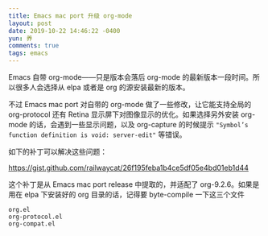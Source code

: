 ```yaml
---
title: Emacs mac port 升级 org-mode
layout: post
date: 2019-10-22 14:46:22 -0400
yun: 养
comments: true
tags: emacs
---
```


Emacs 自带 org-mode——只是版本会落后 org-mode 的最新版本一段时间。所以很多人会选择从 elpa 或者是 org 的源安装最新的版本。

不过 Emacs mac port 对自带的 org-mode 做了一些修改，让它能支持全局的 org-protocol 还有 Retina 显示屏下对图像显示的优化。如果选择另外安装 org-mode 的话，会遇到一些显示问题，以及 org-capture 的时候提示 `"Symbol’s function definition is void: server-edit"` 等错误。

如下的补丁可以解决这些问题：

<https://gist.github.com/railwaycat/26f195feba1b4ce5df05e4bd01eb1d44>

这个补丁是从 Emacs mac port release 中提取的，并适配了 org-9.2.6。如果是用在 elpa 下安装好的 org 目录的话，记得要 byte-compile 一下这三个文件

    org.el
    org-protocol.el
    org-compat.el
